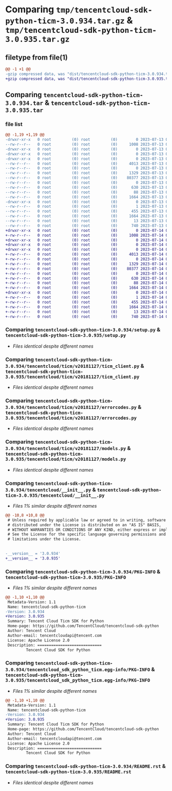 # Comparing `tmp/tencentcloud-sdk-python-ticm-3.0.934.tar.gz` & `tmp/tencentcloud-sdk-python-ticm-3.0.935.tar.gz`

## filetype from file(1)

```diff
@@ -1 +1 @@
-gzip compressed data, was "dist/tencentcloud-sdk-python-ticm-3.0.934.tar", last modified: Thu Jul 13 00:35:35 2023, max compression
+gzip compressed data, was "dist/tencentcloud-sdk-python-ticm-3.0.935.tar", last modified: Fri Jul 14 00:40:29 2023, max compression
```

## Comparing `tencentcloud-sdk-python-ticm-3.0.934.tar` & `tencentcloud-sdk-python-ticm-3.0.935.tar`

### file list

```diff
@@ -1,19 +1,19 @@
-drwxr-xr-x   0 root         (0) root         (0)        0 2023-07-13 00:35:35.000000 tencentcloud-sdk-python-ticm-3.0.934/
--rw-r--r--   0 root         (0) root         (0)     1008 2023-07-13 00:35:35.000000 tencentcloud-sdk-python-ticm-3.0.934/setup.py
-drwxr-xr-x   0 root         (0) root         (0)        0 2023-07-13 00:35:35.000000 tencentcloud-sdk-python-ticm-3.0.934/tencentcloud/
-drwxr-xr-x   0 root         (0) root         (0)        0 2023-07-13 00:35:35.000000 tencentcloud-sdk-python-ticm-3.0.934/tencentcloud/ticm/
-drwxr-xr-x   0 root         (0) root         (0)        0 2023-07-13 00:35:35.000000 tencentcloud-sdk-python-ticm-3.0.934/tencentcloud/ticm/v20181127/
--rw-r--r--   0 root         (0) root         (0)     4013 2023-07-13 00:35:35.000000 tencentcloud-sdk-python-ticm-3.0.934/tencentcloud/ticm/v20181127/ticm_client.py
--rw-r--r--   0 root         (0) root         (0)        0 2023-07-13 00:35:35.000000 tencentcloud-sdk-python-ticm-3.0.934/tencentcloud/ticm/v20181127/__init__.py
--rw-r--r--   0 root         (0) root         (0)     1329 2023-07-13 00:35:35.000000 tencentcloud-sdk-python-ticm-3.0.934/tencentcloud/ticm/v20181127/errorcodes.py
--rw-r--r--   0 root         (0) root         (0)    80377 2023-07-13 00:35:35.000000 tencentcloud-sdk-python-ticm-3.0.934/tencentcloud/ticm/v20181127/models.py
--rw-r--r--   0 root         (0) root         (0)        0 2023-07-13 00:35:35.000000 tencentcloud-sdk-python-ticm-3.0.934/tencentcloud/ticm/__init__.py
--rw-r--r--   0 root         (0) root         (0)      630 2023-07-13 00:35:35.000000 tencentcloud-sdk-python-ticm-3.0.934/tencentcloud/__init__.py
--rw-r--r--   0 root         (0) root         (0)       88 2023-07-13 00:35:35.000000 tencentcloud-sdk-python-ticm-3.0.934/setup.cfg
--rw-r--r--   0 root         (0) root         (0)     1664 2023-07-13 00:35:35.000000 tencentcloud-sdk-python-ticm-3.0.934/PKG-INFO
-drwxr-xr-x   0 root         (0) root         (0)        0 2023-07-13 00:35:35.000000 tencentcloud-sdk-python-ticm-3.0.934/tencentcloud_sdk_python_ticm.egg-info/
--rw-r--r--   0 root         (0) root         (0)        1 2023-07-13 00:35:35.000000 tencentcloud-sdk-python-ticm-3.0.934/tencentcloud_sdk_python_ticm.egg-info/dependency_links.txt
--rw-r--r--   0 root         (0) root         (0)      455 2023-07-13 00:35:35.000000 tencentcloud-sdk-python-ticm-3.0.934/tencentcloud_sdk_python_ticm.egg-info/SOURCES.txt
--rw-r--r--   0 root         (0) root         (0)     1664 2023-07-13 00:35:35.000000 tencentcloud-sdk-python-ticm-3.0.934/tencentcloud_sdk_python_ticm.egg-info/PKG-INFO
--rw-r--r--   0 root         (0) root         (0)       13 2023-07-13 00:35:35.000000 tencentcloud-sdk-python-ticm-3.0.934/tencentcloud_sdk_python_ticm.egg-info/top_level.txt
--rw-r--r--   0 root         (0) root         (0)      740 2023-07-13 00:35:35.000000 tencentcloud-sdk-python-ticm-3.0.934/README.rst
+drwxr-xr-x   0 root         (0) root         (0)        0 2023-07-14 00:40:29.000000 tencentcloud-sdk-python-ticm-3.0.935/
+-rw-r--r--   0 root         (0) root         (0)     1008 2023-07-14 00:40:29.000000 tencentcloud-sdk-python-ticm-3.0.935/setup.py
+drwxr-xr-x   0 root         (0) root         (0)        0 2023-07-14 00:40:29.000000 tencentcloud-sdk-python-ticm-3.0.935/tencentcloud/
+drwxr-xr-x   0 root         (0) root         (0)        0 2023-07-14 00:40:29.000000 tencentcloud-sdk-python-ticm-3.0.935/tencentcloud/ticm/
+drwxr-xr-x   0 root         (0) root         (0)        0 2023-07-14 00:40:29.000000 tencentcloud-sdk-python-ticm-3.0.935/tencentcloud/ticm/v20181127/
+-rw-r--r--   0 root         (0) root         (0)     4013 2023-07-14 00:40:29.000000 tencentcloud-sdk-python-ticm-3.0.935/tencentcloud/ticm/v20181127/ticm_client.py
+-rw-r--r--   0 root         (0) root         (0)        0 2023-07-14 00:40:29.000000 tencentcloud-sdk-python-ticm-3.0.935/tencentcloud/ticm/v20181127/__init__.py
+-rw-r--r--   0 root         (0) root         (0)     1329 2023-07-14 00:40:29.000000 tencentcloud-sdk-python-ticm-3.0.935/tencentcloud/ticm/v20181127/errorcodes.py
+-rw-r--r--   0 root         (0) root         (0)    80377 2023-07-14 00:40:29.000000 tencentcloud-sdk-python-ticm-3.0.935/tencentcloud/ticm/v20181127/models.py
+-rw-r--r--   0 root         (0) root         (0)        0 2023-07-14 00:40:29.000000 tencentcloud-sdk-python-ticm-3.0.935/tencentcloud/ticm/__init__.py
+-rw-r--r--   0 root         (0) root         (0)      630 2023-07-14 00:40:29.000000 tencentcloud-sdk-python-ticm-3.0.935/tencentcloud/__init__.py
+-rw-r--r--   0 root         (0) root         (0)       88 2023-07-14 00:40:29.000000 tencentcloud-sdk-python-ticm-3.0.935/setup.cfg
+-rw-r--r--   0 root         (0) root         (0)     1664 2023-07-14 00:40:29.000000 tencentcloud-sdk-python-ticm-3.0.935/PKG-INFO
+drwxr-xr-x   0 root         (0) root         (0)        0 2023-07-14 00:40:29.000000 tencentcloud-sdk-python-ticm-3.0.935/tencentcloud_sdk_python_ticm.egg-info/
+-rw-r--r--   0 root         (0) root         (0)        1 2023-07-14 00:40:29.000000 tencentcloud-sdk-python-ticm-3.0.935/tencentcloud_sdk_python_ticm.egg-info/dependency_links.txt
+-rw-r--r--   0 root         (0) root         (0)      455 2023-07-14 00:40:29.000000 tencentcloud-sdk-python-ticm-3.0.935/tencentcloud_sdk_python_ticm.egg-info/SOURCES.txt
+-rw-r--r--   0 root         (0) root         (0)     1664 2023-07-14 00:40:29.000000 tencentcloud-sdk-python-ticm-3.0.935/tencentcloud_sdk_python_ticm.egg-info/PKG-INFO
+-rw-r--r--   0 root         (0) root         (0)       13 2023-07-14 00:40:29.000000 tencentcloud-sdk-python-ticm-3.0.935/tencentcloud_sdk_python_ticm.egg-info/top_level.txt
+-rw-r--r--   0 root         (0) root         (0)      740 2023-07-14 00:40:29.000000 tencentcloud-sdk-python-ticm-3.0.935/README.rst
```

### Comparing `tencentcloud-sdk-python-ticm-3.0.934/setup.py` & `tencentcloud-sdk-python-ticm-3.0.935/setup.py`

 * *Files identical despite different names*

### Comparing `tencentcloud-sdk-python-ticm-3.0.934/tencentcloud/ticm/v20181127/ticm_client.py` & `tencentcloud-sdk-python-ticm-3.0.935/tencentcloud/ticm/v20181127/ticm_client.py`

 * *Files identical despite different names*

### Comparing `tencentcloud-sdk-python-ticm-3.0.934/tencentcloud/ticm/v20181127/errorcodes.py` & `tencentcloud-sdk-python-ticm-3.0.935/tencentcloud/ticm/v20181127/errorcodes.py`

 * *Files identical despite different names*

### Comparing `tencentcloud-sdk-python-ticm-3.0.934/tencentcloud/ticm/v20181127/models.py` & `tencentcloud-sdk-python-ticm-3.0.935/tencentcloud/ticm/v20181127/models.py`

 * *Files identical despite different names*

### Comparing `tencentcloud-sdk-python-ticm-3.0.934/tencentcloud/__init__.py` & `tencentcloud-sdk-python-ticm-3.0.935/tencentcloud/__init__.py`

 * *Files 1% similar despite different names*

```diff
@@ -10,8 +10,8 @@
 # Unless required by applicable law or agreed to in writing, software
 # distributed under the License is distributed on an "AS IS" BASIS,
 # WITHOUT WARRANTIES OR CONDITIONS OF ANY KIND, either express or implied.
 # See the License for the specific language governing permissions and
 # limitations under the License.
 
 
-__version__ = '3.0.934'
+__version__ = '3.0.935'
```

### Comparing `tencentcloud-sdk-python-ticm-3.0.934/PKG-INFO` & `tencentcloud-sdk-python-ticm-3.0.935/PKG-INFO`

 * *Files 1% similar despite different names*

```diff
@@ -1,10 +1,10 @@
 Metadata-Version: 1.1
 Name: tencentcloud-sdk-python-ticm
-Version: 3.0.934
+Version: 3.0.935
 Summary: Tencent Cloud Ticm SDK for Python
 Home-page: https://github.com/TencentCloud/tencentcloud-sdk-python
 Author: Tencent Cloud
 Author-email: tencentcloudapi@tencent.com
 License: Apache License 2.0
 Description: ============================
         Tencent Cloud SDK for Python
```

### Comparing `tencentcloud-sdk-python-ticm-3.0.934/tencentcloud_sdk_python_ticm.egg-info/PKG-INFO` & `tencentcloud-sdk-python-ticm-3.0.935/tencentcloud_sdk_python_ticm.egg-info/PKG-INFO`

 * *Files 1% similar despite different names*

```diff
@@ -1,10 +1,10 @@
 Metadata-Version: 1.1
 Name: tencentcloud-sdk-python-ticm
-Version: 3.0.934
+Version: 3.0.935
 Summary: Tencent Cloud Ticm SDK for Python
 Home-page: https://github.com/TencentCloud/tencentcloud-sdk-python
 Author: Tencent Cloud
 Author-email: tencentcloudapi@tencent.com
 License: Apache License 2.0
 Description: ============================
         Tencent Cloud SDK for Python
```

### Comparing `tencentcloud-sdk-python-ticm-3.0.934/README.rst` & `tencentcloud-sdk-python-ticm-3.0.935/README.rst`

 * *Files identical despite different names*

